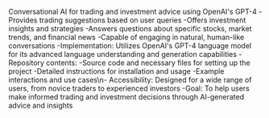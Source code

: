 Conversational AI for trading and investment advice using OpenAI's GPT-4
-Provides trading suggestions based on user queries
-Offers investment insights and strategies
-Answers questions about specific stocks, market trends, and financial news
-Capable of engaging in natural, human-like conversations
-Implementation: Utilizes OpenAI's GPT-4 language model for its advanced language understanding and generation capabilities
-Repository contents:
-Source code and necessary files for setting up the project
-Detailed instructions for installation and usage
-Example interactions and use cases\n- Accessibility: Designed for a wide range of users, from novice traders to experienced investors
-Goal: To help users make informed trading and investment decisions through AI-generated advice and insights
